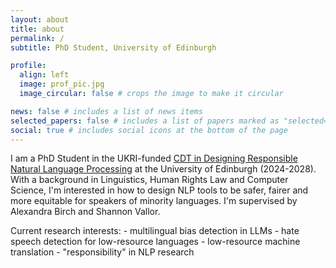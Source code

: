 ```yaml
---
layout: about
title: about
permalink: /
subtitle: PhD Student, University of Edinburgh

profile:
  align: left
  image: prof_pic.jpg
  image_circular: false # crops the image to make it circular

news: false # includes a list of news items
selected_papers: false # includes a list of papers marked as "selected={true}"
social: true # includes social icons at the bottom of the page
---
```


I am a PhD Student in the UKRI-funded <a href='https://www.responsiblenlp.org/'> CDT in Designing Responsible Natural Language Processing</a> at the University of Edinburgh (2024-2028). With a background in Linguistics, Human Rights Law and Computer Science, I'm interested in how to design NLP tools to be safer, fairer and more equitable for speakers of minority languages. I'm supervised by Alexandra Birch and Shannon Vallor.

Current research interests: - multilingual bias detection in LLMs - hate speech detection for low-resource languages - low-resource machine translation - "responsibility" in NLP research 

